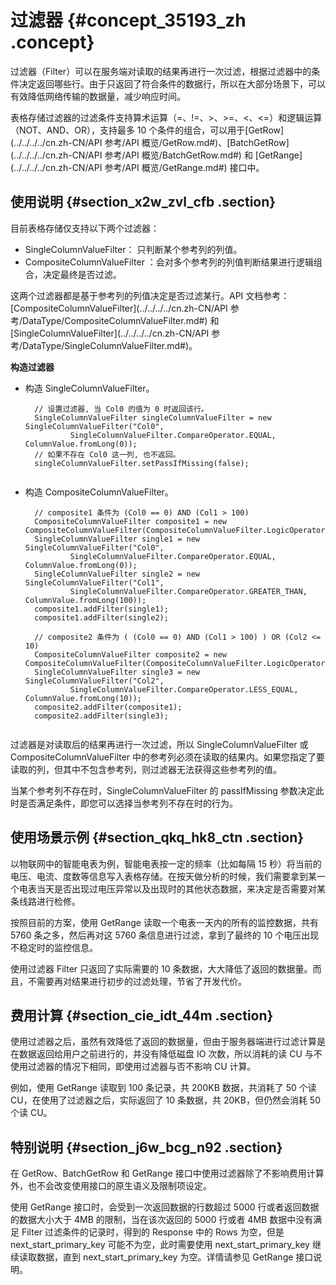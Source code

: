 # 过滤器 {#concept_35193_zh .concept}

过滤器（Filter）可以在服务端对读取的结果再进行一次过滤，根据过滤器中的条件决定返回哪些行。由于只返回了符合条件的数据行，所以在大部分场景下，可以有效降低网络传输的数据量，减少响应时间。

表格存储过滤器的过滤条件支持算术运算（=、!=、\>、\>=、<、<=）和逻辑运算（NOT、AND、OR），支持最多 10 个条件的组合，可以用于[GetRow](../../../../cn.zh-CN/API 参考/API 概览/GetRow.md#)、[BatchGetRow](../../../../cn.zh-CN/API 参考/API 概览/BatchGetRow.md#) 和 [GetRange](../../../../cn.zh-CN/API 参考/API 概览/GetRange.md#) 接口中。

## 使用说明 {#section_x2w_zvl_cfb .section}

目前表格存储仅支持以下两个过滤器：

-   SingleColumnValueFilter： 只判断某个参考列的列值。
-   CompositeColumnValueFilter ：会对多个参考列的列值判断结果进行逻辑组合，决定最终是否过滤。

这两个过滤器都是基于参考列的列值决定是否过滤某行。API 文档参考：[CompositeColumnValueFilter](../../../../cn.zh-CN/API 参考/DataType/CompositeColumnValueFilter.md#) 和 [SingleColumnValueFilter](../../../../cn.zh-CN/API 参考/DataType/SingleColumnValueFilter.md#)。

 **构造过滤器** 

-   构造 SingleColumnValueFilter。

    ``` {#codeblock_dhr_8uv_x9h}
      // 设置过滤器, 当 Col0 的值为 0 时返回该行。
      SingleColumnValueFilter singleColumnValueFilter = new SingleColumnValueFilter("Col0",
              SingleColumnValueFilter.CompareOperator.EQUAL, ColumnValue.fromLong(0));
      // 如果不存在 Col0 这一列, 也不返回。
      singleColumnValueFilter.setPassIfMissing(false);
    					
    ```

-   构造 CompositeColumnValueFilter。

    ``` {#codeblock_bzk_55t_icw}
      // composite1 条件为 (Col0 == 0) AND (Col1 > 100)
      CompositeColumnValueFilter composite1 = new CompositeColumnValueFilter(CompositeColumnValueFilter.LogicOperator.AND);
      SingleColumnValueFilter single1 = new SingleColumnValueFilter("Col0",
              SingleColumnValueFilter.CompareOperator.EQUAL, ColumnValue.fromLong(0));
      SingleColumnValueFilter single2 = new SingleColumnValueFilter("Col1",
              SingleColumnValueFilter.CompareOperator.GREATER_THAN, ColumnValue.fromLong(100));
      composite1.addFilter(single1);
      composite1.addFilter(single2);
    
      // composite2 条件为 ( (Col0 == 0) AND (Col1 > 100) ) OR (Col2 <= 10)
      CompositeColumnValueFilter composite2 = new CompositeColumnValueFilter(CompositeColumnValueFilter.LogicOperator.OR);
      SingleColumnValueFilter single3 = new SingleColumnValueFilter("Col2",
              SingleColumnValueFilter.CompareOperator.LESS_EQUAL, ColumnValue.fromLong(10));
      composite2.addFilter(composite1);
      composite2.addFilter(single3);
    					
    ```


过滤器是对读取后的结果再进行一次过滤，所以 SingleColumnValueFilter 或 CompositeColumnValueFilter 中的参考列必须在读取的结果内。如果您指定了要读取的列，但其中不包含参考列，则过滤器无法获得这些参考列的值。

当某个参考列不存在时，SingleColumnValueFilter 的 passIfMissing 参数决定此时是否满足条件，即您可以选择当参考列不存在时的行为。

## 使用场景示例 {#section_qkq_hk8_ctn .section}

以物联网中的智能电表为例，智能电表按一定的频率（比如每隔 15 秒）将当前的电压、电流、度数等信息写入表格存储。在按天做分析的时候，我们需要拿到某一个电表当天是否出现过电压异常以及出现时的其他状态数据，来决定是否需要对某条线路进行检修。

按照目前的方案，使用 GetRange 读取一个电表一天内的所有的监控数据，共有 5760 条之多，然后再对这 5760 条信息进行过滤，拿到了最终的 10 个电压出现不稳定时的监控信息。

使用过滤器 Filter 只返回了实际需要的 10 条数据，大大降低了返回的数据量。而且，不需要再对结果进行初步的过滤处理，节省了开发代价。

## 费用计算 {#section_cie_idt_44m .section}

使用过滤器之后，虽然有效降低了返回的数据量，但由于服务器端进行过滤计算是在数据返回给用户之前进行的，并没有降低磁盘 IO 次数，所以消耗的读 CU 与不使用过滤器的情况下相同，即使用过滤器与否不影响 CU 计算。

例如，使用 GetRange 读取到 100 条记录，共 200KB 数据，共消耗了 50 个读 CU，在使用了过滤器之后，实际返回了 10 条数据，共 20KB，但仍然会消耗 50 个读 CU。

## 特别说明 {#section_j6w_bcg_n92 .section}

在 GetRow、BatchGetRow 和 GetRange 接口中使用过滤器除了不影响费用计算外，也不会改变使用接口的原生语义及限制项设定。

使用 GetRange 接口时，会受到一次返回数据的行数超过 5000 行或者返回数据的数据大小大于 4MB 的限制，当在该次返回的 5000 行或者 4MB 数据中没有满足 Filter 过滤条件的记录时，得到的 Response 中的 Rows 为空，但是 next\_start\_primary\_key 可能不为空，此时需要使用 next\_start\_primary\_key 继续读取数据，直到 next\_start\_primary\_key 为空。详情请参见 GetRange 接口说明。

